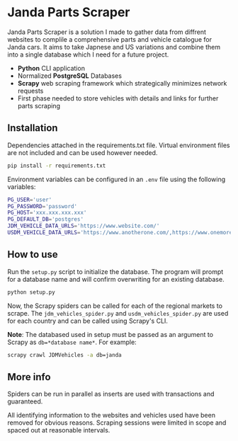 # Janda Parts Scraper

Janda Parts Scraper is a solution I made to gather data from diffrent websites to complile a comprehensive parts and vehicle catalogue for Janda cars. It aims to take Japnese and US variations and combine them into a single database which I need for a future project.

- **Python** CLI application
- Normalized **PostgreSQL** Databases
- **Scrapy** web scraping framework which strategically minimizes network requests
- First phase needed to store vehicles with details and links for further parts scraping

## Installation

Dependencies attached in the requirements.txt file. Virtual environment files are not included and can be used however needed.

```bash
pip install -r requirements.txt
```

Environment variables can be configured in an `.env` file using the following variables:

```bash
PG_USER='user'
PG_PASSWORD='password'
PG_HOST='xxx.xxx.xxx.xxx'
PG_DEFAULT_DB='postgres'
JDM_VEHICLE_DATA_URLS='https://www.website.com/'
USDM_VEHICLE_DATA_URLS='https://www.anotherone.com/,https://www.onemore.com/'
```

## How to use

Run the `setup.py` script to initialize the database. The program will prompt for a database name and will confirm overwriting for an existing database.

```bash
python setup.py
```

Now, the Scrapy spiders can be called for each of the regional markets to scrape. The `jdm_vehicles_spider.py` and `usdm_vehicles_spider.py` are used for each country and can be called using Scrapy's CLI.

**Note**: The databased used in setup must be passed as an argument to Scrapy as `db=*database name*`. For example:

```bash
scrapy crawl JDMVehicles -a db=janda
```

## More info

Spiders can be run in parallel as inserts are used with transactions and guaranteed.

All identifying information to the websites and vehicles used have been removed for obvious reasons. Scraping sessions were limited in scope and spaced out at reasonable intervals.
